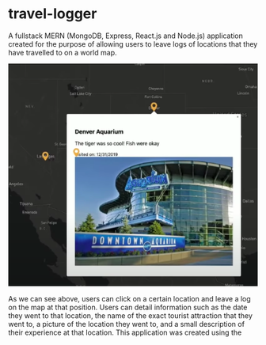 # travel-logger

A fullstack MERN (MongoDB, Express, React.js and Node.js) application created for the purpose of allowing users
to leave logs of locations that they have travelled to on a world map.

![alt text](https://github.com/navjeetdoad/travel-logger/blob/main/ex.png)

As we can see above, users can click on a certain location and leave a log on the map at that position. Users can detail information such 
as the date they went to that location, the name of the exact tourist attraction that they went to, a picture of the location they went to, and
a small description of their experience at that location. This application was created using the 
